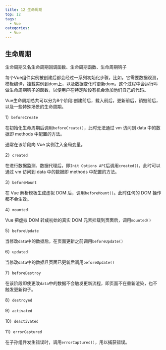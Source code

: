 ```yaml
---
title: 12 生命周期
top: 12
tags:
  - Vue
categories:
  - Vue
---
```


## 生命周期

生命周期又名生命周期回调函数、生命周期函数、生命周期钩子

每个Vue组件实例被创建后都会经过一系列初始化步骤，比如，它需要数据观测，模板编译，挂载实例到dom上，以及数据变化时更新dom。这个过程中会运行叫做生命周期钩子的函数，以便用户在特定阶段有机会添加他们自己的代码。

Vue生命周期总共可以分为8个阶段∶创建前后，载入前后，更新前后，销毁前后，以及一些特殊场景的生命周期。

1）`beforeCreate`

在初始化生命周期后调用`beforeCreate()`，此时无法通过 vm 访问到 data 中的数据即 methods 中配置的方法。

通常在该阶段向 Vue 实例注入全局变量。

2）`created`

在进行数据监测、数据代理后，即`Init Options API`后调用`created()`，此时可以通过 vm 访问到 data 中的数据即 methods 中配置的方法。

3）`beforeMount`

在 Vue 解析模板生成虚拟 DOM 后，调用`beforeMount()`。此时任何的 DOM 操作都不会生效。

4）`mounted`

Vue 把虚拟 DOM 转成初始的真实 DOM 元素挂载到页面后，调用`mounted()`

5）`beforeUpdate`

当修改`data`中的数据后，在页面更新之前调用`beforeUpdate()`

6）`updated`

当修改`data`中的数据且页面已更新后调用`beforeUpdate()`

7）`beforeDestroy`

在该阶段即使更改`data`中的数据不会触发更新流程，即页面不在重新渲染，也不触发更新钩子。

8）`destroyed`

9）`activated`

10）`deactivated`

11）`errorCaptured`

在子孙组件发生错误时，调用`errorCaptured()`，用以捕获错误。

### 

